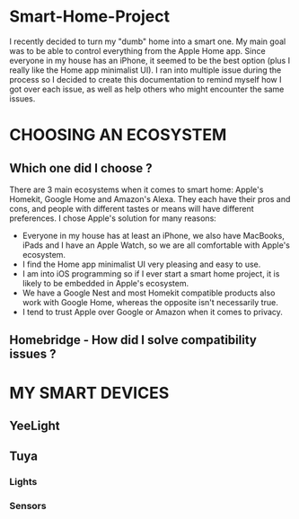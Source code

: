 # Smart-Home-Project

I recently decided to turn my "dumb" home into a smart one. My main goal was to be able to control everything from the Apple Home app. Since everyone in my house has an iPhone, it seemed to be the best option (plus I really like the Home app minimalist UI).
I ran into multiple issue during the process so I decided to create this documentation to remind myself how I got over each issue, as well as help others who might encounter the same issues.

# CHOOSING AN ECOSYSTEM

## Which one did I choose ?

There are 3 main ecosystems when it comes to smart home: Apple's Homekit, Google Home and Amazon's Alexa. They each have their pros and cons, and people with different tastes or means will have different preferences. I chose Apple's solution for many reasons:
  - Everyone in my house has at least an iPhone, we also have MacBooks, iPads and I have an Apple Watch, so we are all comfortable with Apple's ecosystem.
  - I find the Home app minimalist UI very pleasing and easy to use.
  - I am into iOS programming so if I ever start a smart home project, it is likely to be embedded in Apple's ecosystem.
  - We have a Google Nest and most Homekit compatible products also work with Google Home, whereas the opposite isn't necessarily true.
  - I tend to trust Apple over Google or Amazon when it comes to privacy.

## Homebridge - How did I solve compatibility issues ?


# MY SMART DEVICES

## YeeLight


## Tuya

### Lights

### Sensors

